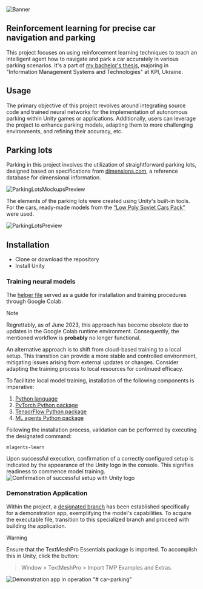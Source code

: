 ![Banner](https://github.com/yuradanyliuk/AutonomousParking/assets/56362999/7a597506-8a39-4713-8796-9ce82856b69b)

## Reinforcement learning for precise car navigation and parking
This project focuses on using reinforcement learning techniques to teach an intelligent agent how to navigate and park a car accurately in various parking scenarios.
It's a part of [my bachelor's thesis](https://drive.google.com/drive/folders/1YK7YRnL6dpJ33humapjptR0H9O5MAja_), majoring in "Information Management Systems and Technologies" at KPI, Ukraine.

## Usage
The primary objective of this project revolves around integrating source code and trained neural networks for the implementation of autonomous parking within Unity games or applications.
Additionally, users can leverage the project to enhance parking models, adapting them to more challenging environments, and refining their accuracy, etc.

## Parking lots
Parking in this project involves the utilization of straightforward parking lots, designed based on specifications from [dimensions.com](https://www.dimensions.com), a reference database for dimensional information.

![ParkingLotsMockupsPreview](https://github.com/yuradanyliuk/AutonomousParking/assets/56362999/1c3759db-2399-4041-9201-e7ec58817018)

The elements of the parking lots were created using Unity's built-in tools. For the cars, ready-made models from the [“Low Poly Soviet Cars Pack”](https://assetstore.unity.com/packages/3d/vehicles/low-poly-soviet-cars-pack-184453) were used.

![ParkingLotsPreview](https://github.com/yuradanyliuk/AutonomousParking/assets/56362999/55ea93fe-ad0d-49ce-9930-14b357e1d2ea)

## Installation
- Clone or download the repository
- Install Unity

### Training neural models
The [helper file](/Assets/MLAgents/Training/Scripts/AutonomousParkingTraining.ipynb) served as a guide for installation and training procedures through Google Colab.
> [!NOTE]
> Regrettably, as of June 2023, this approach has become obsolete due to updates in the Google Colab runtime environment. Consequently, the mentioned workflow is **probably** no longer functional.

An alternative approach is to shift from cloud-based training to a local setup. This transition can provide a more stable and controlled environment, mitigating issues arising from external updates or changes. Consider adapting the training process to local resources for continued efficacy.

To facilitate local model training, installation of the following components is imperative:
1) [Python language](https://www.python.org/downloads)
2) [PyTorch Python package](https://pytorch.org/get-started)
3) [TensorFlow Python package](https://www.tensorflow.org/install)
4) [ML agents Python package](https://pypi.org/project/mlagents)

Following the installation process, validation can be performed by executing the designated command:

    mlagents-learn

Upon successful execution, confirmation of a correctly configured setup is indicated by the appearance of the Unity logo in the console. This signifies readiness to commence model training.
![Confirmation of successful setup with Unity logo](https://github.com/danliukuri/AutonomousParking/assets/56362999/23d001e2-e8e2-4ff6-89f8-9cc51157c3db)

### Demonstration Application
Within the project, a [designated branch](/../create-model-demonstration-app) has been established specifically for a demonstration app, exemplifying the model's capabilities. To acquire the executable file, transition to this specialized branch and proceed with building the application.
> [!WARNING]
> Ensure that the TextMeshPro Essentials package is imported. To accomplish this in Unity, click the button:
> > Window > TextMeshPro > Import TMP Examples and Extras.

![Demonstration app in operation](https://github.com/danliukuri/AutonomousParking/assets/56362999/67bde620-81b7-4cf3-af3c-bc0cd01f15f2)
"# car-parking" 
